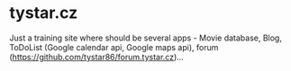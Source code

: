 # tystar.cz

Just a training site where should be several apps - Movie database, Blog, ToDoList (Google calendar api, Google maps api), forum (https://github.com/tystar86/forum.tystar.cz)...



